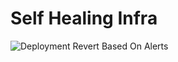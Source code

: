 # Self Healing Infra

![Deployment Revert Based On Alerts](https://user-images.githubusercontent.com/57796116/204044829-a8eda278-96b3-4515-8fc4-234cbaeda72b.png)
